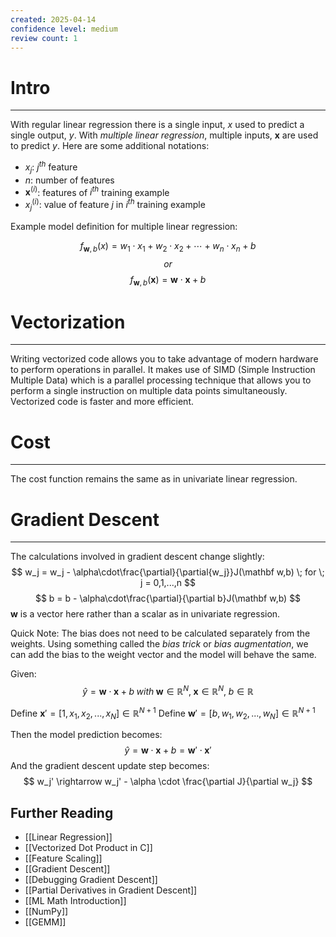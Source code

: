 ```yaml
---
created: 2025-04-14
confidence level: medium
review count: 1
---
```

# Intro
---
With regular linear regression there is a single input, $x$ used to predict a single output, $y$. With _multiple linear regression_, multiple inputs, $\mathbf x$ are used to predict $y$. Here are some additional notations:
+ $x_j$: $j^{th}$ feature
+ $n$: number of features
+ $\mathbf x^{(i)}$: features of $i^{th}$ training example
+ $x_j^{(i)}$: value of feature $j$ in $i^{th}$ training example

Example model definition for multiple linear regression:

$$f_{\mathbf w,b}(x) = w_1 \cdot x_1 + w_2 \cdot x_2 + \cdots + w_n \cdot x_n + b$$
$$or$$
$$f_{\mathbf w,b}(\mathbf x)=\mathbf w \cdot \mathbf x + b$$
# Vectorization
---
Writing vectorized code allows you to take advantage of modern hardware to perform operations in parallel. It makes use of SIMD (Simple Instruction Multiple Data) which is a parallel processing technique that allows you to perform a single instruction on multiple data points simultaneously. Vectorized code is faster and more efficient.

# Cost
---
The cost function remains the same as in univariate linear regression.

# Gradient Descent
---
The calculations involved in gradient descent change slightly:
$$ w_j = w_j - \alpha\cdot\frac{\partial}{\partial{w_j}}J(\mathbf w,b) \; for \; j = 0,1,...,n $$
$$ b = b - \alpha\cdot\frac{\partial}{\partial b}J(\mathbf w,b) $$
$\mathbf w$ is a vector here rather than a scalar as in univariate regression.

Quick Note: The bias does not need to be calculated separately from the weights. Using something called the _bias trick_ or _bias augmentation_, we can add the bias to the weight vector and the model will behave the same.

Given:
$$ \hat y = \mathbf w \cdot \mathbf x + b \; with \; \mathbf w \in \mathbb R^N,\; \mathbf x \in \mathbb R^N,\; b \in \mathbb R $$

Define $\mathbf x' = [1, x_1, x_2,..., x_N] \in \mathbb R^{N+1}$
Define $\mathbf w' = [b, w_1, w_2,...,w_N] \in \mathbb R^{N+1}$

Then the model prediction becomes:
$$ \hat y = \mathbf w \cdot \mathbf x + b = \mathbf w' \cdot \mathbf x' $$
And the gradient descent update step becomes:
$$ w_j' \rightarrow w_j' - \alpha \cdot \frac{\partial J}{\partial w_j} $$

## Further Reading
- [[Linear Regression]]
- [[Vectorized Dot Product in C]]
- [[Feature Scaling]]
- [[Gradient Descent]]
- [[Debugging Gradient Descent]]
- [[Partial Derivatives in Gradient Descent]]
- [[ML Math Introduction]]
- [[NumPy]]
- [[GEMM]]